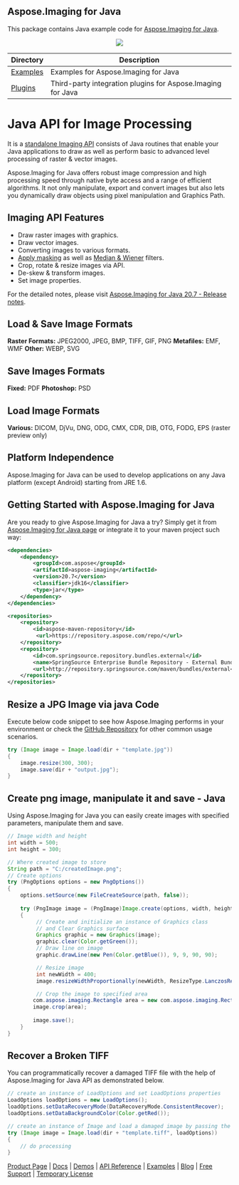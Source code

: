 ## Aspose.Imaging for Java

This package contains Java example code for [Aspose.Imaging for Java](https://products.aspose.com/imaging/java).

<p align="center">
  <a title="Download ZIP" href="https://github.com/asposeimaging/Aspose_Imaging_Java/archive/master.zip">
     <img src="http://i.imgur.com/hwNhrGZ.png" />
  </a>
</p>

Directory | Description
--------- | -----------
[Examples](Examples)  |  Examples for Aspose.Imaging for Java
[Plugins](Plugins)  |  Third-party integration plugins for Aspose.Imaging for Java

# Java API for Image Processing

It is a [standalone Imaging API](https://products.aspose.com/imaging/java) consists of Java routines that enable your Java applications to draw as well as perform basic to advanced level processing of raster & vector images.

Aspose.Imaging for Java offers robust image compression and high processing speed through native byte access and a range of efficient algorithms. It not only manipulate, export and convert images but also lets you dynamically draw objects using pixel manipulation and Graphics Path.

## Imaging API Features

- Draw raster images with graphics.
- Draw vector images.
- Converting images to various formats.
- [Apply masking](https://docs.aspose.com/display/imagingjava/Applying+Masking+to+Images) as well as [Median & Wiener](https://docs.aspose.com/display/imagingjava/Applying+Median+and+Wiener+Filters) filters.
- Crop, rotate & resize images via API.
- De-skew & transform images.
- Set image properties.

For the detailed notes, please visit [Aspose.Imaging for Java 20.7 - Release notes](https://docs.aspose.com/display/imagingjava/Aspose.Imaging+for+Java+20.7+-+Release+notes ).

## Load & Save Image Formats

**Raster Formats:** JPEG2000, JPEG, BMP, TIFF, GIF, PNG
**Metafiles:** EMF, WMF
**Other:** WEBP, SVG

## Save Images Formats

**Fixed:** PDF
**Photoshop:** PSD

## Load Image Formats

**Various:** DICOM, DjVu, DNG, ODG, CMX, CDR, DIB, OTG, FODG, EPS (raster preview only)

## Platform Independence

Aspose.Imaging for Java can be used to develop applications on any Java platform (except Android) starting from JRE 1.6.

## Getting Started with Aspose.Imaging for Java

Are you ready to give Aspose.Imaging for Java a try? 
Simply get it from [Aspose.Imaging for Java page](https://downloads.aspose.com/imaging/java) or integrate it to your maven project such way:
``` xml
<dependencies>
	<dependency>
		<groupId>com.aspose</groupId>
		<artifactId>aspose-imaging</artifactId>
		<version>20.7</version>
		<classifier>jdk16</classifier>
		<type>jar</type>
	</dependency>
</dependencies>

<repositories>
	<repository>
		<id>aspose-maven-repository</id>
		 <url>https://repository.aspose.com/repo/</url>
	</repository>
	<repository>
		<id>com.springsource.repository.bundles.external</id>
		<name>SpringSource Enterprise Bundle Repository - External Bundle Releases</name>
		<url>http://repository.springsource.com/maven/bundles/external</url>
	</repository>
</repositories>
```

## Resize a JPG Image via java Code

Execute below code snippet to see how Aspose.Imaging performs in your environment or check the [GitHub Repository](https://github.com/aspose-imaging/Aspose.Imaging-for-Java) for other common usage scenarios. 

``` java
try (Image image = Image.load(dir + "template.jpg"))
{
    image.resize(300, 300);
    image.save(dir + "output.jpg");
}
```

## Create png image, manipulate it and save - Java

Using Aspose.Imaging for Java you can easily create images with specified parameters, manipulate them and save.

```java
// Image width and height
int width = 500;
int height = 300;

// Where created image to store
String path = "C:/createdImage.png";
// Create options
try (PngOptions options = new PngOptions())
{
	options.setSource(new FileCreateSource(path, false));
	
	try (PngImage image = (PngImage)Image.create(options, width, height))
	{          
		 // Create and initialize an instance of Graphics class 
		 // and Clear Graphics surface
		 Graphics graphic = new Graphics(image);
		 graphic.clear(Color.getGreen());
		 // Draw line on image
		 graphic.drawLine(new Pen(Color.getBlue()), 9, 9, 90, 90);        

		 // Resize image
		 int newWidth = 400;
		 image.resizeWidthProportionally(newWidth, ResizeType.LanczosResample);  

		 // Crop the image to specified area
		com.aspose.imaging.Rectangle area = new com.aspose.imaging.Rectangle(10, 10, 200, 200);
		image.crop(area);
	   
		image.save();
	}
}
```

## Recover a Broken TIFF

You can programmatically recover a damaged TIFF file with the help of Aspose.Imaging for Java API as demonstrated below.

``` java
// create an instance of LoadOptions and set LoadOptions properties
LoadOptions loadOptions = new LoadOptions();
loadOptions.setDataRecoveryMode(DataRecoveryMode.ConsistentRecover);
loadOptions.setDataBackgroundColor(Color.getRed());

// create an instance of Image and load a damaged image by passing the instance of LoadOptions
try (Image image = Image.load(dir + "template.tiff", loadOptions))
{
    // do processing
}
```

[Product Page](https://products.aspose.com/imaging/java) | [Docs](https://docs.aspose.com/display/imagingjava/Home) | [Demos](https://products.aspose.app/imaging/family) | [API Reference](https://apireference.aspose.com/imaging/java) | [Examples](https://github.com/aspose-imaging/Aspose.Imaging-for-Java) | [Blog](https://blog.aspose.com/category/imaging/) | [Free Support](https://forum.aspose.com/c/imaging) | [Temporary License](https://purchase.aspose.com/temporary-license)
